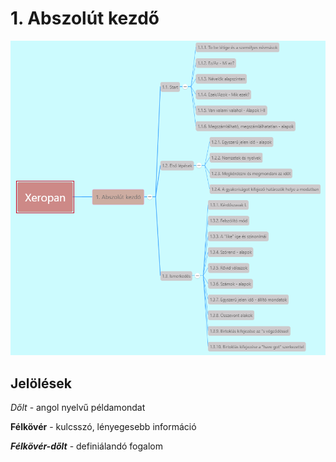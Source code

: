 # 1. Abszolút kezdő

![1](images/1.png)

## Jelölések

*Dőlt* - angol nyelvű példamondat

**Félkövér** - kulcsszó, lényegesebb információ

***Félkövér-dőlt*** - definiálandó fogalom
